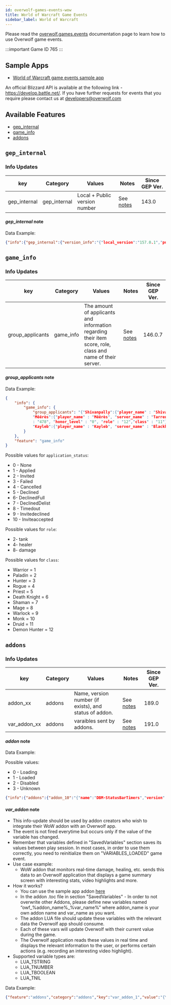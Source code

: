```yaml
---
id: overwolf-games-events-wow
title: World of Warcraft Game Events
sidebar_label: World of Warcraft
---
```


Please read the [overwolf.games.events](overwolf-games-events) documentation page to learn how to use Overwolf game events.

:::important Game ID
765
:::

## Sample Apps
* [World of Warcraft game events sample app](https://github.com/overwolf/events-sample-apps)

An official Blizzard API is available at the following link - https://develop.battle.net/.
If you have further requests for events that you require please contact us at developers@overwolf.com

## Available Features

* [gep_internal](#gep_internal)
* [game_info](#game_info)
* [addons](#addons)

## `gep_internal`

### Info Updates

key          | Category    | Values                    | Notes                 | Since GEP Ver. |
------------ | ------------| ------------------------- | --------------------- | ------------- | 
gep_internal | gep_internal| Local + Public version number|See [notes](#gep_internal-note)|   143.0       |

#### *gep_internal* note

Data Example:

```json
{"info":{"gep_internal":{"version_info":"{"local_version":"157.0.1","public_version":"157.0.1","is_updated":true}"}},"feature":"gep_internal"}
```

## `game_info`

### Info Updates

key            | Category         | Values                               | Notes                            | Since GEP Ver. |
-------------- | -----------------| ------------------------------------ | -------------------------------- | -------------  | 
group_applicants| game_info | The amount of applicants and information regarding their item score, role, class and name of their server. | See [notes](#group_applicants-note)   | 146.0.7 |

#### *group_applicants* note

Data Example:

```json
{
	"info": {
		"game_info": {
			"group_applicants": "{"Shivanpally":{"player_name" : "Shivanpally", "server_name" : "Draenor", "applicant_id" : "1", "application_status" : "1", "level" 			 : "120", "item_level" : "477", "honor_level" : "6", "role" : "8","class" : "2"},
			"Mêêrès":{"player_name" : "Mêêrès", "server_name" : "TarrenMill", "applicant_id" : "3", "application_status" : "1", "level" : "120", "item_level" 
			: "478", "honor_level" : "0", "role" : "12","class" : "11"},
			"Kayleb":{"player_name" : "Kayleb", "server_name" : "Blackhand", "applicant_id" : "2", "application_status" : "1", "level" : "120", "item_level" : "480", 			  "honor_level" : "214", "role" : "4","class" : "7"}}"
		}
	},
	"feature": "game_info"
}
```

Possible values for `application_status`:

* 0 - None
* 1 - Applied
* 2 - Invited
* 3 - Failed
* 4 - Cancelled
* 5 - Declined
* 6- DeclinedFull
* 7 - DeclinedDelist
* 8 - Timedout
* 9 - Invitedeclined
* 10 - Inviteaccepted

Possible values for `role`:

* 2- tank
* 4- healer
* 8- damage

Possible values for `class`:

* Warrior = 1
* Paladin = 2
* Hunter = 3
* Rogue = 4
* Priest = 5
* Death Knight = 6
* Shaman = 7
* Mage = 8
* Warlock = 9
* Monk = 10
* Druid = 11
* Demon Hunter = 12

## `addons`

### Info Updates

key            | Category         | Values                               | Notes                            | Since GEP Ver. |
-------------- | -----------------| ------------------------------------ | -------------------------------- | -------------  | 
addon_xx      | addons           | Name, version number (if exists), and status of addon. | See [notes](#addon-note)   | 189.0 |
var_addon_xx      | addons           | varaibles sent by addons. | See [notes](#var_addon-note)   | 191.0 |

#### *addon* note

Data Example:

Possible values:

* 0 - Loading
* 1 - Loaded
* 2 - Disabled
* 3 - Unknown

```json
{"info":{"addons":{"addon_10":"{"name":"DBM-StatusBarTimers","version":"8110645","status":"1"}"}},"feature":"addons"}
```

#### *var_addon* note

* This info-update should be used by addon creators who wish to integrate their WoW addon with an Overwolf app.
* The event is not fired everytime but occurs only if the value of the variable has changed.
* Remember that variables defined in "SavedVariables" section saves its values between play session. In most cases, in order to use them correctly, you need to reinitialize them on "VARIABLES_LOADED" game event.
* Use case example:
   * WoW addon that monitors real-time damage, healing, etc. sends this data to an Overwolf application that displays a game summary screen with interesting stats, video highlights and more.
* How it works?
   * You can use the sample app addon <a href="https://github.com/overwolf/events-sample-apps/tree/master/wow-addon-variables-sample-app" target="_blank">here</a>
   * In the addon .toc file in section "SavedVariables" - In order to not overwrite other Addons, please define new variables named “owf_%addon_name%_%var_name%” where addon_name is your own addon name and var_name as you want.
   * The addon LUA file should update these variables with the relevant data the Overwolf app should consume.  
   * Each of these vars will update Overwolf with their current value during the game.
   * The Overwolf application reads these values in real time and displays the relevant information to the user, or performs certain actions (e.g. recording an interesting video highlight).
* Supported variable types are:
  * LUA_TSTRING
  * LUA_TNUMBER
  * LUA_TBOOLEAN
  * LUA_TNIL

Data Example:

```json
{"feature":"addons","category":"addons","key":"var_addon_1","value":"{\"owf_var2\":\"test 123\",\"owf_var5\":\"123 test\",\"owf_var6\":\"55\"}"}
```

